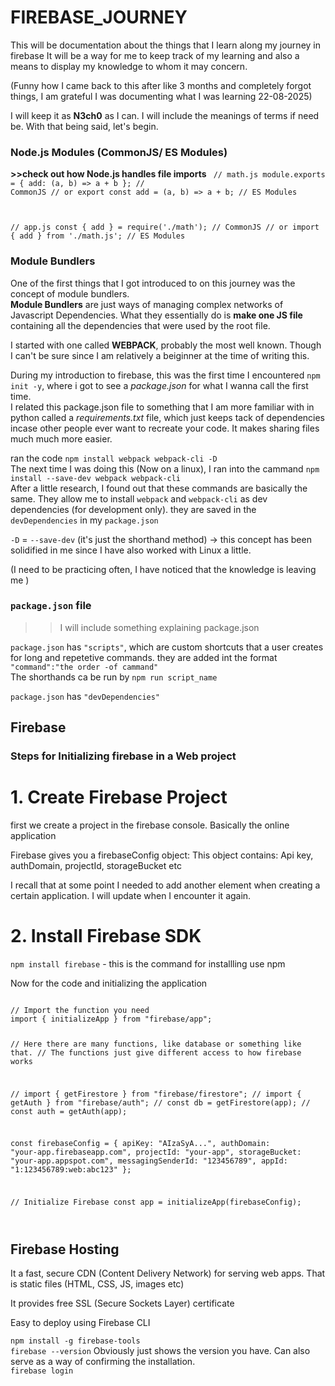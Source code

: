# FIREBASE_JOURNEY
This will be documentation about the things that I learn along my journey in firebase
It will be a way for me to keep track of my learning and also a means to display my knowledge to whom it may concern.

(Funny how I came back to this after like 3 months and completely forgot things, I am grateful I was documenting what I was learning 22-08-2025)

I will keep it as **N3ch0** as I can. I will include the meanings of terms if need be. With that being said, let's begin.


### Node.js Modules (CommonJS/ ES Modules)
**>>check out how Node.js handles file imports**
<code>
// math.js
module.exports = { add: (a, b) => a + b };  // CommonJS
// or
export const add = (a, b) => a + b;         // ES Modules

// app.js
const { add } = require('./math');          // CommonJS
// or
import { add } from './math.js';            // ES Modules
</code>

### Module Bundlers
One of the first things that I got introduced to on this journey was the concept of module bundlers.<br>
**Module Bundlers** are just ways of managing complex networks of Javascript Dependencies. What they essentially do is **make one JS file** containing all the dependencies that were used by the root file.

I started with one called **WEBPACK**, probably the most well known. Though I can't be sure since I am relatively a beiginner at the time of writing this.

During my introduction to firebase, this was the first time I encountered `npm init -y`, where i got to see a *package.json* for what I wanna call the first time. <br>
I related this package.json file to something that I am more familiar with in python called a *requirements.txt* file, which just keeps tack of dependencies incase other people ever want to recreate your code. It makes sharing files much much more easier.


ran the code `npm install webpack webpack-cli -D`<br>
The next time I was doing this (Now on a linux), I ran into the cammand `npm install --save-dev webpack webpack-cli`<br>
After a little research, I found out that these commands are basically the same. They allow me to install `webpack` and `webpack-cli` as dev dependencies (for development only). they are saved in the `devDependencies` in my `package.json`

`-D` = `--save-dev` (it's just the shorthand method) -> this concept has been solidified in me since I have also worked with Linux a little. 

(I need to be practicing often, I have noticed that the knowledge is leaving me )


### `package.json` file

>>I will include something explaining package.json

`package.json` has `"scripts"`, which are custom shortcuts that a user creates for long and repetetive commands. they are added int the format `"command":"the order -of cammand"`<br>
The shorthands ca be run by `npm run script_name`

`package.json` has `"devDependencies"`

## Firebase

### Steps for Initializing firebase in a Web project
<h1>1. Create Firebase Project</h1>
first we create a project in the firebase console. Basically the online application

Firebase gives you a firebaseConfig object:
    This object contains: Api key, authDomain, projectId, storageBucket etc

I recall that at some point I needed to add another element when creating a certain application. I will update when I encounter it again.

<h1>2. Install Firebase SDK</h1>

`npm install firebase` - this is the command for installling use npm

Now for the code and initializing the application

<code>
// Import the function you need
import { initializeApp } from "firebase/app";

// Here there are many functions, like database or something like that.
// The functions just give different access to how firebase works

// import { getFirestore } from "firebase/firestore";
// import { getAuth } from "firebase/auth";
// const db = getFirestore(app);
// const auth = getAuth(app);

const firebaseConfig = {
  apiKey: "AIzaSyA...",
  authDomain: "your-app.firebaseapp.com",
  projectId: "your-app",
  storageBucket: "your-app.appspot.com",
  messagingSenderId: "123456789",
  appId: "1:123456789:web:abc123"
};

// Initialize Firebase
const app = initializeApp(firebaseConfig);

</code>


## Firebase Hosting
It a fast, secure CDN (Content Delivery Network) for serving web apps.
That is static files (HTML, CSS, JS, images etc)

It provides free SSL (Secure Sockets Layer) certificate

Easy to deploy using Firebase CLI

`npm install -g firebase-tools`<br>
`firebase --version` Obviously just shows the version you have. Can also serve as a way of confirming the installation.<br>
`firebase login`


